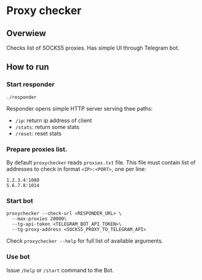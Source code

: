 # Proxy checker
## Overwiew
Checks list of SOCKS5 proxies. 
Has simple UI through Telegram bot.

## How to run
### Start responder
```
./responder
```
Responder opens simple HTTP server serving thee paths:
* `/ip`: return ip address of client
* `/stats`: return some stats
* `/reset`: reset stats

### Prepare proxies list.
By default `proxychecker` reads `proxies.txt` file.
This file must contain list of addresses to check in format `<IP>:<PORT>`, one per line:  
```
1.2.3.4:1080
5.6.7.8:1014
```

### Start bot
```
proxychecker --check-url <RESPONDER_URL> \
  --max-proxies 20000\
  --tg-api-token <TELEGRAM_BOT_API_TOKEN>\
  --tg-proxy-address <SOCKS5_PROXY_TO_TELEGRAM_API>
```
Check `proxychecker --help` for full list of available arguments.

### Use bot
Issue `/help` or `/start` command to the Bot.
